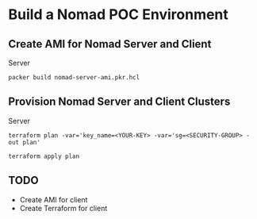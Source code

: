# Build a Nomad POC Environment

## Create AMI for Nomad Server and Client
Server
```
packer build nomad-server-ami.pkr.hcl
```

## Provision Nomad Server and Client Clusters
Server
```
terraform plan -var='key_name=<YOUR-KEY> -var='sg=<SECURITY-GROUP> -out plan'
```
```
terraform apply plan
```

## TODO
- Create AMI for client
- Create Terraform for client